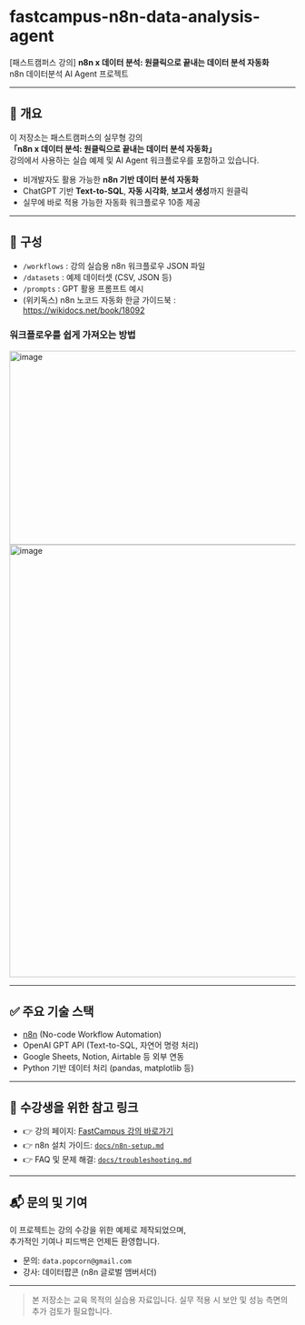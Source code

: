 # fastcampus-n8n-data-analysis-agent

[패스트캠퍼스 강의] **n8n x 데이터 분석: 원클릭으로 끝내는 데이터 분석 자동화**  
n8n 데이터분석 AI Agent 프로젝트

---

## 📌 개요

이 저장소는 패스트캠퍼스의 실무형 강의  
**「n8n x 데이터 분석: 원클릭으로 끝내는 데이터 분석 자동화」**  
강의에서 사용하는 실습 예제 및 AI Agent 워크플로우를 포함하고 있습니다.

- 비개발자도 활용 가능한 **n8n 기반 데이터 분석 자동화**
- ChatGPT 기반 **Text-to-SQL**, **자동 시각화**, **보고서 생성**까지 원클릭
- 실무에 바로 적용 가능한 자동화 워크플로우 10종 제공

---

## 📁 구성

- `/workflows` : 강의 실습용 n8n 워크플로우 JSON 파일
- `/datasets` : 예제 데이터셋 (CSV, JSON 등)
- `/prompts` : GPT 활용 프롬프트 예시
- (위키독스) n8n 노코드 자동화 한글 가이드북 : https://wikidocs.net/book/18092


### 워크플로우를 쉽게 가져오는 방법
<img width="931" height="341" alt="image" src="https://github.com/user-attachments/assets/f3dda7cf-3155-4944-a78c-9922b18698d9" />
<img width="1281" height="761" alt="image" src="https://github.com/user-attachments/assets/9947dabf-6dd1-400d-a6da-0d7ffa24ac1f" />



---

## ✅ 주요 기술 스택

- [n8n](https://n8n.io) (No-code Workflow Automation)
- OpenAI GPT API (Text-to-SQL, 자연어 명령 처리)
- Google Sheets, Notion, Airtable 등 외부 연동
- Python 기반 데이터 처리 (pandas, matplotlib 등)

---

## 🧠 수강생을 위한 참고 링크

- 👉 강의 페이지: [FastCampus 강의 바로가기](#)
- 👉 n8n 설치 가이드: [`docs/n8n-setup.md`](./docs/n8n-setup.md)
- 👉 FAQ 및 문제 해결: [`docs/troubleshooting.md`](./docs/troubleshooting.md)

---

## 📬 문의 및 기여

이 프로젝트는 강의 수강을 위한 예제로 제작되었으며,  
추가적인 기여나 피드백은 언제든 환영합니다.

- 문의: `data.popcorn@gmail.com`
- 강사: 데이터팝콘 (n8n 글로벌 앰버서더)

---

> 본 저장소는 교육 목적의 실습용 자료입니다. 실무 적용 시 보안 및 성능 측면의 추가 검토가 필요합니다.

